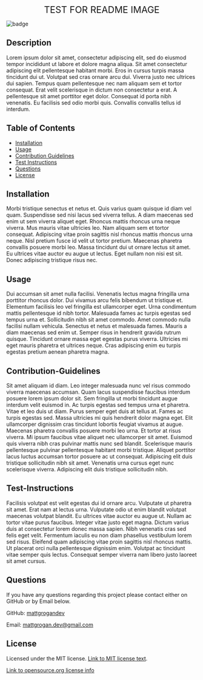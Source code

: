 <p align="center">
  <font size="5">TEST FOR README IMAGE</font> 
</p>

![badge](https://img.shields.io/badge/license-MIT-blue)

## Description

Lorem ipsum dolor sit amet, consectetur adipiscing elit, sed do eiusmod tempor incididunt ut labore et dolore magna aliqua. Sit amet consectetur adipiscing elit pellentesque habitant morbi. Eros in cursus turpis massa tincidunt dui ut. Volutpat sed cras ornare arcu dui. Viverra justo nec ultrices dui sapien. Tempus quam pellentesque nec nam aliquam sem et tortor consequat. Erat velit scelerisque in dictum non consectetur a erat. A pellentesque sit amet porttitor eget dolor. Consequat id porta nibh venenatis. Eu facilisis sed odio morbi quis. Convallis convallis tellus id interdum.

## Table of Contents

- [Installation](#installation)
- [Usage](#usage)
- [Contribution Guidelines](#contribution-guidelines)
- [Test Instructions](#test-instructions)
- [Questions](#questions)
- [License](#license)

## Installation

Morbi tristique senectus et netus et. Quis varius quam quisque id diam vel quam. Suspendisse sed nisi lacus sed viverra tellus. A diam maecenas sed enim ut sem viverra aliquet eget. Rhoncus mattis rhoncus urna neque viverra. Mus mauris vitae ultricies leo. Nam aliquam sem et tortor consequat. Adipiscing vitae proin sagittis nisl rhoncus mattis rhoncus urna neque. Nisl pretium fusce id velit ut tortor pretium. Maecenas pharetra convallis posuere morbi leo. Massa tincidunt dui ut ornare lectus sit amet. Eu ultrices vitae auctor eu augue ut lectus. Eget nullam non nisi est sit. Donec adipiscing tristique risus nec.

## Usage

Dui accumsan sit amet nulla facilisi. Venenatis lectus magna fringilla urna porttitor rhoncus dolor. Dui vivamus arcu felis bibendum ut tristique et. Elementum facilisis leo vel fringilla est ullamcorper eget. Urna condimentum mattis pellentesque id nibh tortor. Malesuada fames ac turpis egestas sed tempus urna et. Sollicitudin nibh sit amet commodo. Amet commodo nulla facilisi nullam vehicula. Senectus et netus et malesuada fames. Mauris a diam maecenas sed enim ut. Semper risus in hendrerit gravida rutrum quisque. Tincidunt ornare massa eget egestas purus viverra. Ultricies mi eget mauris pharetra et ultrices neque. Cras adipiscing enim eu turpis egestas pretium aenean pharetra magna.

## Contribution-Guidelines

Sit amet aliquam id diam. Leo integer malesuada nunc vel risus commodo viverra maecenas accumsan. Quam lacus suspendisse faucibus interdum posuere lorem ipsum dolor sit. Sem fringilla ut morbi tincidunt augue interdum velit euismod in. Ac turpis egestas sed tempus urna et pharetra. Vitae et leo duis ut diam. Purus semper eget duis at tellus at. Fames ac turpis egestas sed. Massa ultricies mi quis hendrerit dolor magna eget. Elit ullamcorper dignissim cras tincidunt lobortis feugiat vivamus at augue. Maecenas pharetra convallis posuere morbi leo urna. Et tortor at risus viverra. Mi ipsum faucibus vitae aliquet nec ullamcorper sit amet. Euismod quis viverra nibh cras pulvinar mattis nunc sed blandit. Scelerisque mauris pellentesque pulvinar pellentesque habitant morbi tristique. Aliquet porttitor lacus luctus accumsan tortor posuere ac ut consequat. Adipiscing elit duis tristique sollicitudin nibh sit amet. Venenatis urna cursus eget nunc scelerisque viverra. Adipiscing elit duis tristique sollicitudin nibh.

## Test-Instructions

Facilisis volutpat est velit egestas dui id ornare arcu. Vulputate ut pharetra sit amet. Erat nam at lectus urna. Vulputate odio ut enim blandit volutpat maecenas volutpat blandit. Eu ultrices vitae auctor eu augue ut. Nullam ac tortor vitae purus faucibus. Integer vitae justo eget magna. Dictum varius duis at consectetur lorem donec massa sapien. Nibh venenatis cras sed felis eget velit. Fermentum iaculis eu non diam phasellus vestibulum lorem sed risus. Eleifend quam adipiscing vitae proin sagittis nisl rhoncus mattis. Ut placerat orci nulla pellentesque dignissim enim. Volutpat ac tincidunt vitae semper quis lectus. Consequat semper viverra nam libero justo laoreet sit amet cursus.

## Questions

If you have any questions regarding this project please contact either on GitHub or by Email below.

GitHub: [mattgrogandev](https://github.com/mattgrogandev)

Email: mattgrogan.dev@gmail.com

## License

Licensed under the MIT license. [Link to MIT license text](MIT.txt).

[Link to opensource.org license info](https://opensource.org/licenses/MIT)
